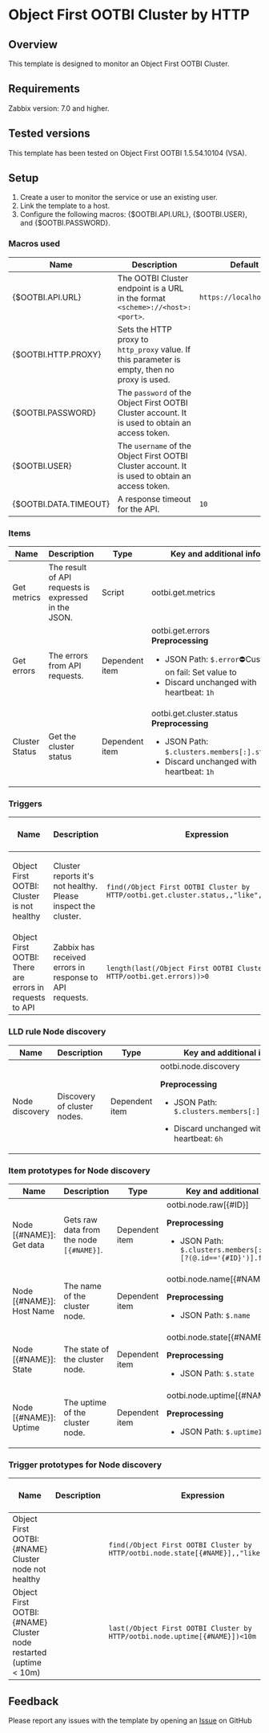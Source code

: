 # Object First OOTBI Cluster by HTTP

## Overview

This template is designed to monitor an Object First OOTBI Cluster.

## Requirements

Zabbix version: 7.0 and higher.

## Tested versions

This template has been tested on Object First OOTBI 1.5.54.10104 (VSA).

## Setup

1. Create a user to monitor the service or use an existing user.
1. Link the template to a host.
1. Configure the following macros: {$OOTBI.API.URL}, {$OOTBI.USER}, and {$OOTBI.PASSWORD}.

### Macros used

|Name|Description|Default|
|----|-----------|-------|
|{$OOTBI.API.URL}|The OOTBI Cluster endpoint is a URL in the format `<scheme>://<host>:<port>`.|`https://localhost:8443`|
|{$OOTBI.HTTP.PROXY}|Sets the HTTP proxy to `http_proxy` value. If this parameter is empty, then no proxy is used.||
|{$OOTBI.PASSWORD}|The `password` of the Object First OOTBI Cluster account. It is used to obtain an access token.||
|{$OOTBI.USER}|The `username` of the Object First OOTBI Cluster account. It is used to obtain an access token.||
|{$OOTBI.DATA.TIMEOUT}|A response timeout for the API.|`10`|

### Items

|Name|Description|Type|Key and additional info|
|----|-----------|----|-----------------------|
|Get metrics|The result of API requests is expressed in the JSON.|Script|ootbi.get.metrics|
|Get errors|The errors from API requests.|Dependent item|ootbi.get.errors<br />**Preprocessing**<ul><li>JSON Path: `$.error`⛔️Custom on fail: Set value to</li><li>Discard unchanged with heartbeat: `1h`</li></ul>|
|Cluster Status|Get the cluster status|Dependent item|ootbi.get.cluster.status<br />**Preprocessing**<ul><li>JSON Path: `$.clusters.members[:].status`</li><li>Discard unchanged with heartbeat: `1h`</li></ul>|

### Triggers

|Name|Description|Expression|Severity|Dependencies and additional info|
|----|-----------|----------|--------|--------------------------------|
|Object First OOTBI: Cluster is not healthy|<p>Cluster reports it's not healthy. Please inspect the cluster.</p>|`find(/Object First OOTBI Cluster by HTTP/ootbi.get.cluster.status,,"like","\"OK\"")=0`|High||
|Object First OOTBI: There are errors in requests to API|<p>Zabbix has received errors in response to API requests.</p>|`length(last(/Object First OOTBI Cluster by HTTP/ootbi.get.errors))>0`|Average||

### LLD rule Node discovery

|Name|Description|Type|Key and additional info|
|----|-----------|----|-----------------------|
|Node discovery|<p>Discovery of cluster nodes.</p>|Dependent item|ootbi.node.discovery<p>**Preprocessing**</p><ul><li><p>JSON Path: `$.clusters.members[:].nodes[:]`</p></li><li><p>Discard unchanged with heartbeat: `6h`</p></li></ul>|

### Item prototypes for Node discovery

|Name|Description|Type|Key and additional info|
|----|-----------|----|-----------------------|
|Node [{#NAME}]: Get data|<p>Gets raw data from the node `[{#NAME}]`.</p>|Dependent item|ootbi.node.raw[{#ID}]<p>**Preprocessing**</p><ul><li><p>JSON Path: `$.clusters.members[:].nodes.[?(@.id=='{#ID}')].first()`</p></li></ul>|
|Node [{#NAME}]: Host Name|<p>The name of the cluster node.</p>|Dependent item|ootbi.node.name[{#NAME}]<p>**Preprocessing**</p><ul><li><p>JSON Path: `$.name`</p></li></ul>|
|Node [{#NAME}]: State|<p>The state of the cluster node.</p>|Dependent item|ootbi.node.state[{#NAME}]<p>**Preprocessing**</p><ul><li><p>JSON Path: `$.state`</p></li></ul>|
|Node [{#NAME}]: Uptime|<p>The uptime of the cluster node.</p>|Dependent item|ootbi.node.uptime[{#NAME}]<p>**Preprocessing**</p><ul><li><p>JSON Path: `$.uptimeInSec`</p></li></ul>|

### Trigger prototypes for Node discovery

|Name|Description|Expression|Severity|Dependencies and additional info|
|----|-----------|----------|--------|--------------------------------|
|Object First OOTBI: {#NAME} Cluster node not healthy||`find(/Object First OOTBI Cluster by HTTP/ootbi.node.state[{#NAME}],,"like","OK")=0`|Average|**Manual close**: Yes|
|Object First OOTBI: {#NAME} Cluster node restarted (uptime < 10m)||`last(/Object First OOTBI Cluster by HTTP/ootbi.node.uptime[{#NAME}])<10m`|Average|**Manual close**: Yes|

## Feedback

Please report any issues with the template by opening an [Issue](https://github.com/mkevenaar/ObjectFirst.Zabbix/issues) on GitHub
